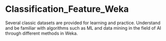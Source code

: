 # Classification_Feature_Weka
Several classic datasets are provided for learning and practice. Understand and be familiar with algorithms such as ML and data mining in the field of AI through different methods in Weka.
